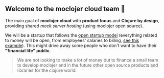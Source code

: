 ## Welcome to the moclojer cloud team 🙌

The main goal of **moclojer cloud** with **product focus** and **Clojure by design**, providing shared _mock server hosting_ (using moclojer open source).

We will be a startup that follows the [open startup model](https://hackernoon.com/what-does-it-mean-to-be-an-open-startup-f4446984189) (everything related to money will be open, from employees' salaries to billing, [see this example](https://cal.com/open)). This might drive away some people who don't want to have their **"financial life" public**.

> We are not looking to make a lot of money but to finance a small team to develop moclojer and in the future other open source products and libraries for the clojure world.
